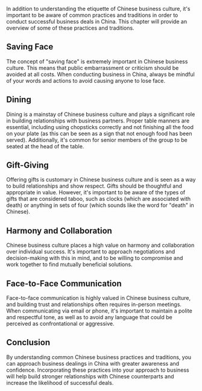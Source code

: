 
In addition to understanding the etiquette of Chinese business culture, it's important to be aware of common practices and traditions in order to conduct successful business deals in China. This chapter will provide an overview of some of these practices and traditions.

Saving Face
-----------

The concept of "saving face" is extremely important in Chinese business culture. This means that public embarrassment or criticism should be avoided at all costs. When conducting business in China, always be mindful of your words and actions to avoid causing anyone to lose face.

Dining
------

Dining is a mainstay of Chinese business culture and plays a significant role in building relationships with business partners. Proper table manners are essential, including using chopsticks correctly and not finishing all the food on your plate (as this can be seen as a sign that not enough food has been served). Additionally, it's common for senior members of the group to be seated at the head of the table.

Gift-Giving
-----------

Offering gifts is customary in Chinese business culture and is seen as a way to build relationships and show respect. Gifts should be thoughtful and appropriate in value. However, it's important to be aware of the types of gifts that are considered taboo, such as clocks (which are associated with death) or anything in sets of four (which sounds like the word for "death" in Chinese).

Harmony and Collaboration
-------------------------

Chinese business culture places a high value on harmony and collaboration over individual success. It's important to approach negotiations and decision-making with this in mind, and to be willing to compromise and work together to find mutually beneficial solutions.

Face-to-Face Communication
--------------------------

Face-to-face communication is highly valued in Chinese business culture, and building trust and relationships often requires in-person meetings. When communicating via email or phone, it's important to maintain a polite and respectful tone, as well as to avoid any language that could be perceived as confrontational or aggressive.

Conclusion
----------

By understanding common Chinese business practices and traditions, you can approach business dealings in China with greater awareness and confidence. Incorporating these practices into your approach to business will help build stronger relationships with Chinese counterparts and increase the likelihood of successful deals.
